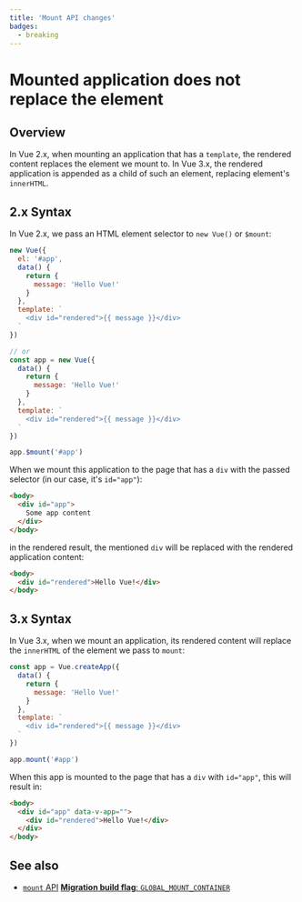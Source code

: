 ```yaml
---
title: 'Mount API changes'
badges:
  - breaking
---
```


# Mounted application does not replace the element <MigrationBadges :badges="$frontmatter.badges" />

## Overview

In Vue 2.x, when mounting an application that has a `template`, the rendered content replaces the element we mount to. In Vue 3.x, the rendered application is appended as a child of such an element, replacing element's `innerHTML`.

## 2.x Syntax

In Vue 2.x, we pass an HTML element selector to `new Vue()` or `$mount`:

```js
new Vue({
  el: '#app',
  data() {
    return {
      message: 'Hello Vue!'
    }
  },
  template: `
    <div id="rendered">{{ message }}</div>
  `
})

// or
const app = new Vue({
  data() {
    return {
      message: 'Hello Vue!'
    }
  },
  template: `
    <div id="rendered">{{ message }}</div>
  `
})

app.$mount('#app')
```

When we mount this application to the page that has a `div` with the passed selector (in our case, it's `id="app"`):

```html
<body>
  <div id="app">
    Some app content
  </div>
</body>
```

in the rendered result, the mentioned `div` will be replaced with the rendered application content:

```html
<body>
  <div id="rendered">Hello Vue!</div>
</body>
```

## 3.x Syntax

In Vue 3.x, when we mount an application, its rendered content will replace the `innerHTML` of the element we pass to `mount`:

```js
const app = Vue.createApp({
  data() {
    return {
      message: 'Hello Vue!'
    }
  },
  template: `
    <div id="rendered">{{ message }}</div>
  `
})

app.mount('#app')
```

When this app is mounted to the page that has a `div` with `id="app"`, this will result in:

```html
<body>
  <div id="app" data-v-app="">
    <div id="rendered">Hello Vue!</div>
  </div>
</body>
```

## See also

- [`mount` API](/api/application-api.html#mount)
  [**Migration build flag**: `GLOBAL_MOUNT_CONTAINER`](migration-build.html)
